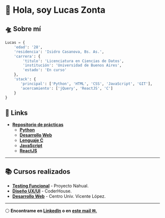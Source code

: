 # 👋 Hola, soy Lucas Zonta

## 🛸 Sobre mí
```py
Lucas = {
    'edad': '28',
    'residencia': 'Isidro Casanova, Bs. As.',
    'carrera': {
        'titulo': 'Licenciatura en Ciencias de Datos',
        'institución': 'Universidad de Buenos Aires',
        'estado': 'En curso'
    },
    'stack': {
       'principal': ['Python', 'HTML', 'CSS', 'JavaScript', 'GIT'],
       'acercamiento': ['jQuery', 'ReactJS', 'C']
    }
}
```

## 🚀 Links
- [**Repositorio de prácticas**](https://github.com/lucaszonta/practicas)
  - **[Python](https://github.com/lucaszonta/practicas/tree/main/python)**
  - **[Desarrollo Web](https://github.com/lucaszonta/practicas/tree/main/desarrollo%20web)**
  - **[Lenguaje C](https://github.com/lucaszonta/practicas/tree/main/C)**
  - **[JavaScript](https://github.com/lucaszonta/practicas/tree/main/javascript)**
  - **[ReactJS](https://github.com/lucaszonta/practicas/tree/main/reactJS)**
***************

## 📚 Cursos realizados
  - **[Testing Funcional](https://www.nahual.com.ar/ 'Web de Proyecto Nahual')** - Proyecto Nahual.
  - **[Diseño UX/UI](https://www.behance.net/gallery/100553381/letsgo-app-de-eventos 'Perfil en Behance')** - CoderHouse.
  - **[Desarrollo Web](https://github.com/lucaszonta/practicas/tree/main/desarrollo%20web/CUVL%20-%20hot%20rod%20world 'Repositorio GitHub')** - Centro Univ. Vicente López.
  
-----------------

⚪ **Encontrame en [LinkedIn](https://www.linkedin.com/in/lucaszonta/) o en [este mail ✉.](mailto:lucasznta@gmail.com)**
